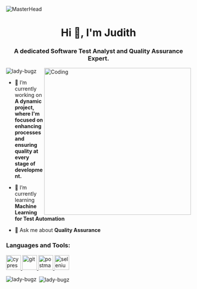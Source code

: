 ![MasterHead](https://media.licdn.com/dms/image/v2/D4D12AQHZNY3VzC6r8Q/article-cover_image-shrink_720_1280/article-cover_image-shrink_720_1280/0/1675198802832?e=2147483647&v=beta&t=iZCS-aiYH8-xAfjWiSJMnJosA-E6-OcoswNEN5nrXxk)
<h1 align="center">Hi 👋, I'm Judith</h1>
<h3 align="center">A dedicated Software Test Analyst and Quality Assurance Expert.</h3>
<img align="right" alt="Coding" width="400" src="[[https://media.licdn.com/dms/image/v2/D4D12AQFqYz4Ju8pIZQ/article-cover_image-shrink_720_1280/article-cover_image-shrink_720_1280/0/1674316607845?e=1752105600&v=beta&t=hG0oHNTFaHwJaBIJVv1ktWhu60-zZCsZlOwbzof-kDU](https://www.freepik.com/premium-vector/vector-illustration-programmer-flat-design-style_174990881.htm#from_element=cross_selling__vector)](https://encrypted-tbn0.gstatic.com/images?q=tbn:ANd9GcSyreNiz2LMGifE9vf1z-9ApYXLfl1j6-WeRLje2u_f7UaXsJXJ)">

<p align="left"> <img src="https://komarev.com/ghpvc/?username=lady-bugz&label=Profile%20views&color=0e75b6&style=flat" alt="lady-bugz" /> </p>

- 🔭 I’m currently working on **A dynamic project, where I'm focused on enhancing processes and ensuring quality at every stage of development.**

- 🌱 I’m currently learning **Machine Learning for Test Automation**

- 💬 Ask me about **Quality Assurance**

<h3 align="left">Languages and Tools:</h3>
<p align="left"> <a href="https://www.cypress.io" target="_blank" rel="noreferrer"> <img src="https://raw.githubusercontent.com/simple-icons/simple-icons/6e46ec1fc23b60c8fd0d2f2ff46db82e16dbd75f/icons/cypress.svg" alt="cypress" width="40" height="40"/> </a> <a href="https://git-scm.com/" target="_blank" rel="noreferrer"> <img src="https://www.vectorlogo.zone/logos/git-scm/git-scm-icon.svg" alt="git" width="40" height="40"/> </a> <a href="https://postman.com" target="_blank" rel="noreferrer"> <img src="https://www.vectorlogo.zone/logos/getpostman/getpostman-icon.svg" alt="postman" width="40" height="40"/> </a> <a href="https://www.selenium.dev" target="_blank" rel="noreferrer"> <img src="https://raw.githubusercontent.com/detain/svg-logos/780f25886640cef088af994181646db2f6b1a3f8/svg/selenium-logo.svg" alt="selenium" width="40" height="40"/> </a> </p>

<p><img align="left" src="https://github-readme-stats.vercel.app/api/top-langs?username=lady-bugz&show_icons=true&locale=en&layout=compact" alt="lady-bugz" /></p>

<p>&nbsp;<img align="center" src="https://github-readme-stats.vercel.app/api?username=lady-bugz&show_icons=true&locale=en" alt="lady-bugz" /></p>
